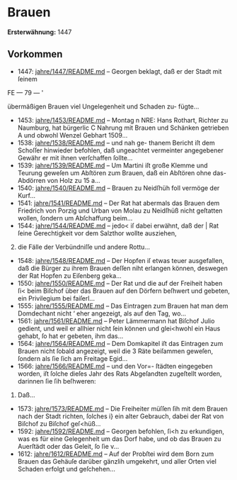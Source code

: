 # Brauen

**Ersterwähnung:** 1447

## Vorkommen
- 1447: [jahre/1447/README.md](../jahre/1447/README.md) – Georgen beklagt, daß er der Stadt mit ſeinem


FE
— 79 — '

übermäßigen Brauen viel Ungelegenheit und Schaden zu-
fügte...
- 1453: [jahre/1453/README.md](../jahre/1453/README.md) – Montag n
NRE: Hans Rothart, Richter zu Naumburg, hat bürgerlic
C Nahrung mit Brauen und Schänken getrieben A
und obwohl Wenzel Gebhart 1509...
- 1538: [jahre/1538/README.md](../jahre/1538/README.md) – und nah ge-
thanem Bericht iſt dem Schoſſer hinwieder befohlen, daß
ungeachtet vermeinter angegebener Gewähr er mit ihnen
verſchaffen ſollte...
- 1539: [jahre/1539/README.md](../jahre/1539/README.md) – Um Martini iſt große Klemme und Teurung geweſen
um Abſtören zum Brauen, daß ein Abſtören ohne das-
Abdörren von Holz zu 15 a...
- 1540: [jahre/1540/README.md](../jahre/1540/README.md) – Brauen zu Neidſhüh foll vermöge der Kurf...
- 1541: [jahre/1541/README.md](../jahre/1541/README.md) – Der Rat hat abermals das Brauen dem Friedrich
von Porzig und Urban von Molau zu Neidſhüß nicht
geſtatten wollen, ſondern um Abſchaffung beim...
- 1544: [jahre/1544/README.md](../jahre/1544/README.md) – jedo< iſ dabei erwähnt, daß der |
Rat ſeine Gerechtigkeit vor dem Salzthor wollte ausziehen,

2) die Fälle der Verbündniſſe und andere Rottu...
- 1548: [jahre/1548/README.md](../jahre/1548/README.md) – Der Hopfen iſ etwas teuer ausgefallen, daß die
Bürger zu ihrem Brauen deſſen niht erlangen können,
deswegen der Rat Hopfen zu Eiſenberg geka...
- 1550: [jahre/1550/README.md](../jahre/1550/README.md) – Der Rat und die auf der Freiheit haben ſi< beim
Biſchof über das Brauen auf den Dörfern beſhwert und
gebeten, ein Privilegium bei faiſerl...
- 1555: [jahre/1555/README.md](../jahre/1555/README.md) – Das Eintragen zum Brauen hat man dem Domdechant
nicht ‘ eher angezeigt, als auf den Tag, wo...
- 1561: [jahre/1561/README.md](../jahre/1561/README.md) – Peter Lämmermann hat Biſchof Julio gedient, und
weil er allhier nicht ſein können und glei<hwohl ein Haus
gehabt, ſo hat er gebeten, ihm das...
- 1564: [jahre/1564/README.md](../jahre/1564/README.md) – Dem Domkapitel iſt das Eintragen zum Brauen nicht
ſobald angezeigt, weil die 3 Räte beiſammen geweſen,
ſondern als ſie ſich am Freitage Egid...
- 1566: [jahre/1566/README.md](../jahre/1566/README.md) – und den Vor=-
ſtädten eingegeben worden, iſt ſolche dieſes Jahr des Rats
Abgeſandten zugeſtellt worden, darinnen ſie ſih beſhweren:

1) Daß...
- 1573: [jahre/1573/README.md](../jahre/1573/README.md) – Die Freiheiter müſſen ſih mit dem Brauen nach der
Stadt richten, ſolches i} ein alter Gebrauch, dabei der
Rat von Biſchof zu Biſchof geſ<hüß...
- 1592: [jahre/1592/README.md](../jahre/1592/README.md) – Georgen befohlen, ſi<h zu erkundigen,
was es für eine Gelegenheit um das Dorf habe, und ob
das Brauen zu Auerſtädt oder das Geleit, ſo ſie v...
- 1612: [jahre/1612/README.md](../jahre/1612/README.md) – Auf der Probſtei wird dem Born zum Brauen
das Gehäuſe darüber gänzlih umgekehrt, und aller Orten
viel Schaden erfolgt und geſchehen...

